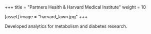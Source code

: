 +++
title = "Partners Health & Harvard Medical Institute"
weight = 10

[asset]
  image = "harvard_lawn.jpg"
+++

Developed analytics for metabolism and diabetes research.
